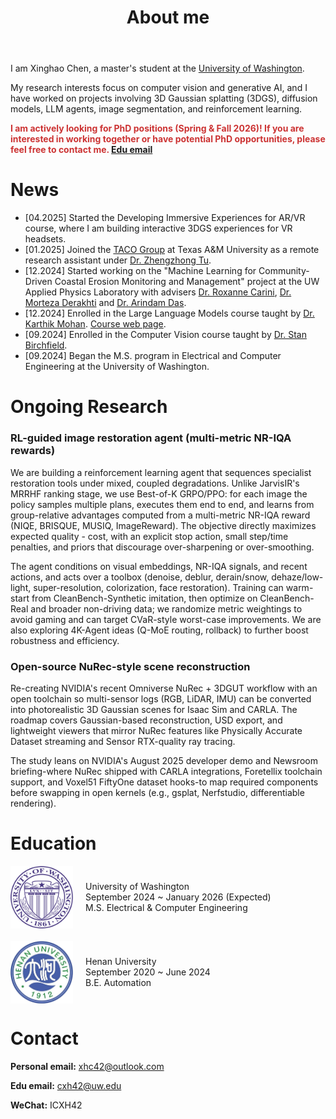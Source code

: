﻿---
permalink: /
title: "About me"
author_profile: true
redirect_from: 
  - /about/
  - /about.html
---

I am Xinghao Chen, a master's student at the [University of Washington](https://www.washington.edu/). 

My research interests focus on computer vision and generative AI, and I have worked on projects involving 3D Gaussian splatting (3DGS), diffusion models, LLM agents, image segmentation, and reinforcement learning.

<span style="color: #cc3333;"><strong>I am actively looking for PhD positions (Spring & Fall 2026)! If you are interested in working together or have potential PhD opportunities, please feel free to contact me. [Edu email](cxh42@uw.edu)</strong></span>

News
=====
* [04.2025] Started the Developing Immersive Experiences for AR/VR course, where I am building interactive 3DGS experiences for VR headsets.
* [01.2025] Joined the [TACO Group](https://taco-group.github.io/) at Texas A&M University as a remote research assistant under [Dr. Zhengzhong Tu](https://vztu.github.io/).
* [12.2024] Started working on the "Machine Learning for Community-Driven Coastal Erosion Monitoring and Management" project at the UW Applied Physics Laboratory with advisers [Dr. Roxanne Carini](https://www.apl.washington.edu/people/profile.php?last_name=Carini&first_name=Roxanne), [Dr. Morteza Derakhti](https://www.ce.washington.edu/facultyfinder/morteza-derakhti) and [Dr. Arindam Das](https://www.ece.uw.edu/people/arindam-das/).
* [12.2024] Enrolled in the Large Language Models course taught by [Dr. Karthik Mohan](https://www.linkedin.com/in/karthik-mohan-72a4b323/). [Course web page](https://bytesizeml.github.io/llm2025/).
* [09.2024] Enrolled in the Computer Vision course taught by [Dr. Stan Birchfield](https://research.nvidia.com/person/stan-birchfield).
* [09.2024] Began the M.S. program in Electrical and Computer Engineering at the University of Washington.

Ongoing Research
=====
### RL-guided image restoration agent (multi-metric NR-IQA rewards)
We are building a reinforcement learning agent that sequences specialist restoration tools under mixed, coupled degradations. Unlike JarvisIR's MRRHF ranking stage, we use Best-of-K GRPO/PPO: for each image the policy samples multiple plans, executes them end to end, and learns from group-relative advantages computed from a multi-metric NR-IQA reward (NIQE, BRISQUE, MUSIQ, ImageReward). The objective directly maximizes expected quality - cost, with an explicit stop action, small step/time penalties, and priors that discourage over-sharpening or over-smoothing.

The agent conditions on visual embeddings, NR-IQA signals, and recent actions, and acts over a toolbox (denoise, deblur, derain/snow, dehaze/low-light, super-resolution, colorization, face restoration). Training can warm-start from CleanBench-Synthetic imitation, then optimize on CleanBench-Real and broader non-driving data; we randomize metric weightings to avoid gaming and can target CVaR-style worst-case improvements. We are also exploring 4K-Agent ideas (Q-MoE routing, rollback) to further boost robustness and efficiency.
### Open-source NuRec-style scene reconstruction
Re-creating NVIDIA's recent Omniverse NuRec + 3DGUT workflow with an open toolchain so multi-sensor logs (RGB, LiDAR, IMU) can be converted into photorealistic 3D Gaussian scenes for Isaac Sim and CARLA. The roadmap covers Gaussian-based reconstruction, USD export, and lightweight viewers that mirror NuRec features like Physically Accurate Dataset streaming and Sensor RTX-quality ray tracing.

The study leans on NVIDIA's August 2025 developer demo and Newsroom briefing-where NuRec shipped with CARLA integrations, Foretellix toolchain support, and Voxel51 FiftyOne dataset hooks-to map required components before swapping in open kernels (e.g., gsplat, Nerfstudio, differentiable rendering).

Education
=====
<div style="display: flex; align-items: center; margin-bottom: 20px;">
    <img src="/images/uwlogo.png" width="100px" style="margin-right: 20px;">
    <div>
        <p style="margin: 0;">University of Washington</p>
        <p style="margin: 0;">September 2024 ~ January 2026 (Expected)</p>
        <p style="margin: 0;">M.S. Electrical & Computer Engineering</p>
    </div>
</div>

<div style="display: flex; align-items: center; margin-bottom: 20px;">
    <img src="/images/henulogo.png" width="100px" style="margin-right: 20px;">
    <div>
        <p style="margin: 0;">Henan University</p>
        <p style="margin: 0;">September 2020 ~ June 2024</p>
        <p style="margin: 0;">B.E. Automation</p>
    </div>
</div>

Contact
=====
**Personal email:** [xhc42@outlook.com](xhc42@outlook.com)

**Edu email:** [cxh42@uw.edu](cxh42@uw.edu)

**WeChat:** ICXH42

